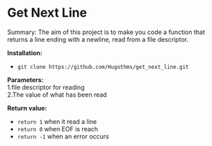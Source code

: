 # Get Next Line
Summary: The aim of this project is to make you code a function that returns a line ending with a newline, read from a file descriptor.  

__Installation:__

* `git clone https://github.com/Hugothms/get_next_line.git`

**Parameters:**  
1.file descriptor for reading  
2.The value of what has been read

**Return value:**
* `return 1` when it read a line
* `return 0` when EOF is reach
* `return -1` when an error occurs
